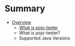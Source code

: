 # Summary

* [Overview](overview/overview.md)
  * [What is pojo-tester](overview/what-is-pojo-tester.md)
   * What is pojo-tester?
   * Supported Java Versions

